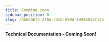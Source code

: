 ```yaml
---
title: Comming soon
sidebar_position: 0
slug: /3b669bf3-4f8e-43cb-899d-f0944026f13a
---
```




**Technical Documentation - Coming Soon!**

